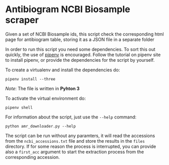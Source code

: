 # Antibiogram NCBI Biosample scraper

Given a set of NCBI Biosample ids, this script check the corresponding html page for antibiogram table, storing it as a JSON file
in a separate folder

In order to run this script you need some dependencies. To sort this out quickly, the use of [pipenv](https://docs.pipenv.org/) is encouraged. Follow the tutorial on pipenv site to install pipenv, or provide the dependencies for the script by yourself.

To create a virtualenv and install the dependencies do:
```shell
pipenv install --three
```
*Note*: The file is written in **Pyhton 3**

To activate the virtual environment do:
```shell
pipenv shell
```

For information about the script, just use the `--help` command:

```shell
python amr_downloader.py --help
```

The script can be run without any paramters, it will read the accessions from the `ncbi_accessions.txt` file and store the results in the `files` directory.
If for some reason the process is interrupted, you can provide also a `first_acc` argument to start the extraction process from the corresponding accession.
